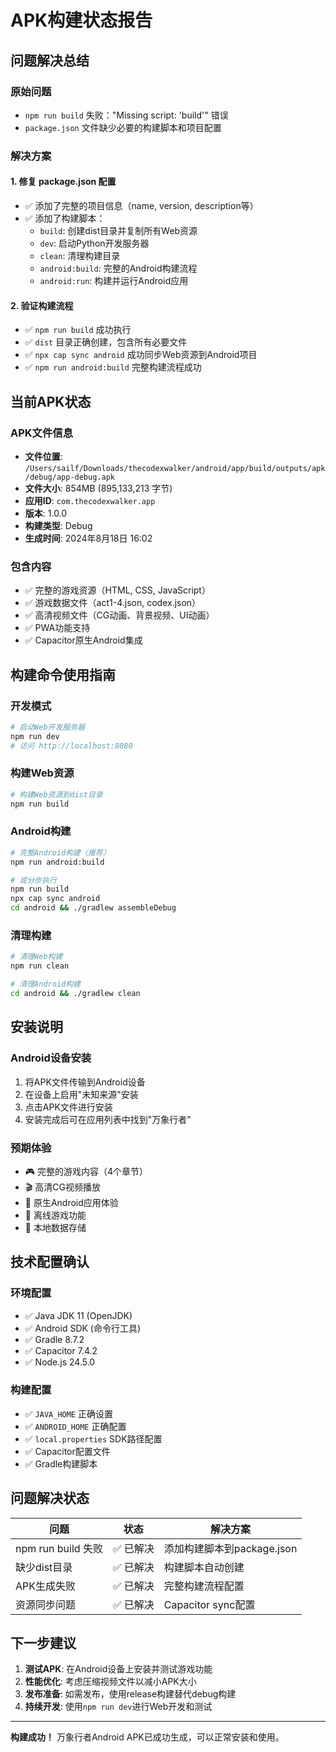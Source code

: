 # APK构建状态报告

## 问题解决总结

### 原始问题
- `npm run build` 失败："Missing script: 'build'" 错误
- `package.json` 文件缺少必要的构建脚本和项目配置

### 解决方案

#### 1. 修复 package.json 配置
- ✅ 添加了完整的项目信息（name, version, description等）
- ✅ 添加了构建脚本：
  - `build`: 创建dist目录并复制所有Web资源
  - `dev`: 启动Python开发服务器
  - `clean`: 清理构建目录
  - `android:build`: 完整的Android构建流程
  - `android:run`: 构建并运行Android应用

#### 2. 验证构建流程
- ✅ `npm run build` 成功执行
- ✅ `dist` 目录正确创建，包含所有必要文件
- ✅ `npx cap sync android` 成功同步Web资源到Android项目
- ✅ `npm run android:build` 完整构建流程成功

## 当前APK状态

### APK文件信息
- **文件位置**: `/Users/sailf/Downloads/thecodexwalker/android/app/build/outputs/apk/debug/app-debug.apk`
- **文件大小**: 854MB (895,133,213 字节)
- **应用ID**: `com.thecodexwalker.app`
- **版本**: 1.0.0
- **构建类型**: Debug
- **生成时间**: 2024年8月18日 16:02

### 包含内容
- ✅ 完整的游戏资源（HTML, CSS, JavaScript）
- ✅ 游戏数据文件（act1-4.json, codex.json）
- ✅ 高清视频文件（CG动画、背景视频、UI动画）
- ✅ PWA功能支持
- ✅ Capacitor原生Android集成

## 构建命令使用指南

### 开发模式
```bash
# 启动Web开发服务器
npm run dev
# 访问 http://localhost:8080
```

### 构建Web资源
```bash
# 构建Web资源到dist目录
npm run build
```

### Android构建
```bash
# 完整Android构建（推荐）
npm run android:build

# 或分步执行
npm run build
npx cap sync android
cd android && ./gradlew assembleDebug
```

### 清理构建
```bash
# 清理Web构建
npm run clean

# 清理Android构建
cd android && ./gradlew clean
```

## 安装说明

### Android设备安装
1. 将APK文件传输到Android设备
2. 在设备上启用"未知来源"安装
3. 点击APK文件进行安装
4. 安装完成后可在应用列表中找到"万象行者"

### 预期体验
- 🎮 完整的游戏内容（4个章节）
- 🎬 高清CG视频播放
- 📱 原生Android应用体验
- 🔄 离线游戏功能
- 💾 本地数据存储

## 技术配置确认

### 环境配置
- ✅ Java JDK 11 (OpenJDK)
- ✅ Android SDK (命令行工具)
- ✅ Gradle 8.7.2
- ✅ Capacitor 7.4.2
- ✅ Node.js 24.5.0

### 构建配置
- ✅ `JAVA_HOME` 正确设置
- ✅ `ANDROID_HOME` 正确配置
- ✅ `local.properties` SDK路径配置
- ✅ Capacitor配置文件
- ✅ Gradle构建脚本

## 问题解决状态

| 问题 | 状态 | 解决方案 |
|------|------|----------|
| npm run build 失败 | ✅ 已解决 | 添加构建脚本到package.json |
| 缺少dist目录 | ✅ 已解决 | 构建脚本自动创建 |
| APK生成失败 | ✅ 已解决 | 完整构建流程配置 |
| 资源同步问题 | ✅ 已解决 | Capacitor sync配置 |

## 下一步建议

1. **测试APK**: 在Android设备上安装并测试游戏功能
2. **性能优化**: 考虑压缩视频文件以减小APK大小
3. **发布准备**: 如需发布，使用release构建替代debug构建
4. **持续开发**: 使用`npm run dev`进行Web开发和测试

---

**构建成功！** 万象行者Android APK已成功生成，可以正常安装和使用。